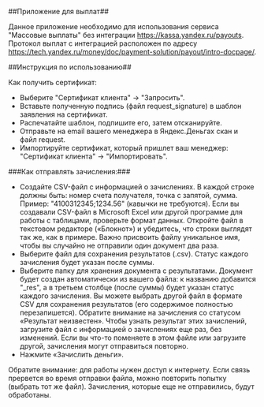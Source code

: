 ##Приложение для выплат##


Данное приложение необходимо для использования сервиса "Массовые выплаты" без интеграции <https://kassa.yandex.ru/payouts>.  
Протокол выплат с интеграцией расположен по адресу <https://tech.yandex.ru/money/doc/payment-solution/payout/intro-docpage/>.


##Инструкция по использованию##

Как получить сертификат:
* Выберите "Сертификат клиента" -> "Запросить".
* Вставьте полученную подпись (файл request_signature) в шаблон заявления на сертификат.
* Распечатайте шаблон, подпишите его, затем отсканируйте.
* Отправьте на email вашего менеджера в Яндекс.Деньгах скан и файл request.
* Импортируйте сертификат, который пришлет ваш менеджер: "Сертификат клиента" -> "Импортировать". 
 
###Как отправлять зачисления:###
* Создайте CSV-файл с информацией о зачислениях. В каждой строке должны быть: номер счета получателя, точка с 
запятой, сумма. Пример: "4100312345;1234.56" (кавычки не требуются). Если вы создавали CSV-файл в Microsoft Excel или другой программе для 
работы с таблицами, проверьте формат данных. Откройте файл в текстовом редакторе («Блокнот») и убедитесь, что 
строки выглядят так же, как в примере. Важно присвоить файлу уникальное имя, чтобы вы случайно не отправили один 
документ два раза.
* Выберите файл для сохранения результатов (.csv). Статус каждого зачисления будет указан после суммы.
* Выберите папку для хранения документа с результатами. Документ будет создан автоматически из вашего файла: к 
названию добавится "_res", а в третьем столбце (после суммы) будет указан статус каждого зачисления. Вы можете 
выбрать другой файл в формате CSV для сохранения результатов (его содержимое полностью перезапишется).
Обратите внимание на зачисления со статусом «Результат неизвестен». Чтобы узнать результат этих зачислений, 
загрузите файл с информацией о зачислениях еще раз, без изменений. Если вы что-то поменяете в этом файле 
или загрузите другой, зачисления могут отправиться повторно.
* Нажмите «Зачислить деньги».

Обратите внимание: для работы нужен доступ к интернету. Если связь прервется во время отправки файла, можно 
повторить попытку (выбрать тот же файл). Зачисления, которые еще не отправились, будут обработаны.
